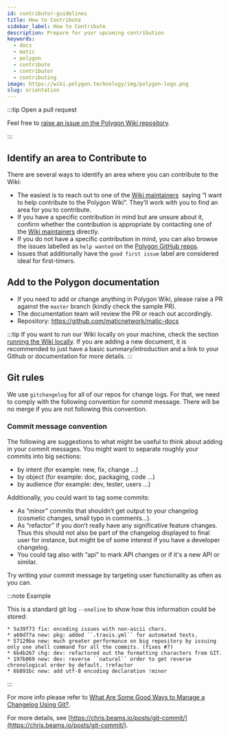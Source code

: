 ```yaml
---
id: contributor-guidelines
title: How to Contribute
sidebar_label: How to Contribute
description: Prepare for your upcoming contribution
keywords:
  - docs
  - matic
  - polygon
  - contribute
  - contributor
  - contributing
image: https://wiki.polygon.technology/img/polygon-logo.png
slug: orientation
---
```


:::tip Open a pull request

Feel free to [<ins>raise an issue on the Polygon Wiki repository</ins>](https://github.com/maticnetwork/matic-docs/issues).

:::

## Identify an area to Contribute to

There are several ways to identify an area where you can contribute to the Wiki:

- The easiest is to reach out to one of the [Wiki maintainers](/docs/contribute/community-maintainers) 
  saying “I want to help contribute to the Polygon Wiki”. They’ll work with you to find
  an area for you to contribute.
- If you have a specific contribution in mind but are unsure about it, confirm whether
  the contribution is appropriate by contacting one of the [Wiki maintainers](/docs/contribute/community-maintainers) directly.
- If you do not have a specific contribution in mind, you can also browse the issues
  labelled as `help wanted` on the [Polygon GitHub repos](https://github.com/maticnetwork).
- Issues that additionally have the `good first issue` label are considered ideal for
  first-timers.

## Add to the Polygon documentation

  - If you need to add or change anything in Polygon Wiki, please raise a PR
    against the `master` branch (kindly check the sample PR).
  - The documentation team will review the PR or reach out accordingly.
  - Repository: https://github.com/maticnetwork/matic-docs

:::tip
If you want to run our Wiki locally on your machine, check the section [running the Wiki locally](https://github.com/maticnetwork/matic-docs#run-the-wiki-locally). If you are adding a new document, it is recommended to just have a basic summary/introduction and a link to your Github or documentation for more details.
:::

## Git rules

We use `gitchangelog` for all of our repos for change logs. For that, we need to
comply with the following convention for commit message. There will be no merge if you are
not following this convention.

### Commit message convention

The following are suggestions to what might be useful to think about adding in your
commit messages. You might want to separate roughly your commits into big sections:

- by intent (for example: new, fix, change ...)
- by object (for example: doc, packaging, code ...)
- by audience (for example: dev, tester, users ...)

Additionally, you could want to tag some commits:

- As “minor” commits that shouldn’t get output to your changelog (cosmetic changes,
  small typo in comments...).
- As “refactor” if you don’t really have any significative feature changes. Thus this
  should not also be part of the changelog displayed to final user for instance, but
  might be of some interest if you have a developer changelog.
- You could tag also with “api” to mark API changes or if it's a new API or similar.

Try writing your commit message by targeting user functionality as often as you can.

:::note Example

This is a standard git log `--oneline` to show how this information could be stored:

```
* 5a39f73 fix: encoding issues with non-ascii chars.
* a60d77a new: pkg: added ``.travis.yml`` for automated tests.
* 57129ba new: much greater performance on big repository by issuing only one shell command for all the commits. (fixes #7)
* 6b4b267 chg: dev: refactored out the formatting characters from GIT.
* 197b069 new: dev: reverse ``natural`` order to get reverse chronological order by default. !refactor
* 6b891bc new: add utf-8 encoding declaration !minor
```

:::

For more info please refer to
[What Are Some Good Ways to Manage a Changelog Using Git?](https://stackoverflow.com/questions/3523534/good-ways-to-manage-a-changelog-using-git/23047890#23047890).

For more details, see [https://chris.beams.io/posts/git-commit/](https://chris.beams.io/posts/git-commit/).
